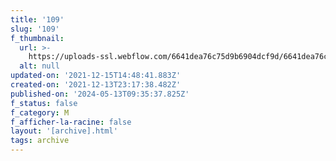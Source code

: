 ```yaml
---
title: '109'
slug: '109'
f_thumbnail:
  url: >-
    https://uploads-ssl.webflow.com/6641dea76c75d9b6904dcf9d/6641dea76c75d9b6904dd256_109.jpg
  alt: null
updated-on: '2021-12-15T14:48:41.883Z'
created-on: '2021-12-13T23:17:38.482Z'
published-on: '2024-05-13T09:35:37.825Z'
f_status: false
f_category: M
f_afficher-la-racine: false
layout: '[archive].html'
tags: archive
---
```



